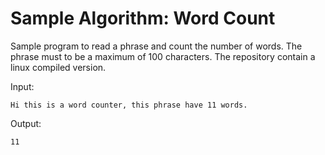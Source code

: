 # Sample Algorithm: Word Count

Sample program to read a phrase and count the number of words. The phrase must to be a maximum of 100 characters.
The repository contain a linux compiled version.

Input:

 ``` 
 Hi this is a word counter, this phrase have 11 words.
 ```

Output:

 ```
 11
 ```
